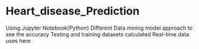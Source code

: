 # Heart_disease_Prediction
Using Jupyter Notebook(Python)
Different Data mining model approach to see the accuracy
Testing and training datasets calculated
Real-time data uses here
